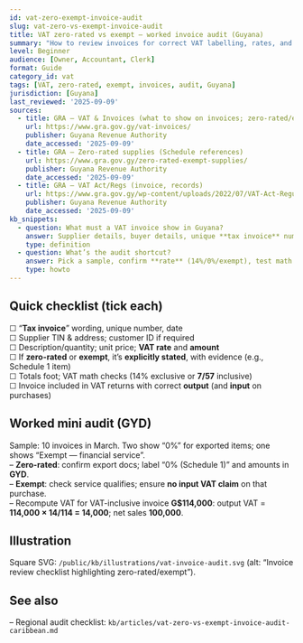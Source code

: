 ```yaml
---
id: vat-zero-exempt-invoice-audit
slug: vat-zero-vs-exempt-invoice-audit
title: VAT zero-rated vs exempt — worked invoice audit (Guyana)
summary: "How to review invoices for correct VAT labelling, rates, and support — with a checklist that maps to GRA guidance and a mini audit example in G$."
level: Beginner
audience: [Owner, Accountant, Clerk]
format: Guide
category_id: vat
tags: [VAT, zero-rated, exempt, invoices, audit, Guyana]
jurisdiction: [Guyana]
last_reviewed: '2025-09-09'
sources:
  - title: GRA — VAT & Invoices (what to show on invoices; zero-rated/exempt indication)
    url: https://www.gra.gov.gy/vat-invoices/
    publisher: Guyana Revenue Authority
    date_accessed: '2025-09-09'
  - title: GRA — Zero-rated supplies (Schedule references)
    url: https://www.gra.gov.gy/zero-rated-exempt-supplies/
    publisher: Guyana Revenue Authority
    date_accessed: '2025-09-09'
  - title: GRA — VAT Act/Regs (invoice, records)
    url: https://www.gra.gov.gy/wp-content/uploads/2022/07/VAT-Act-Regul.-Trans.-Reg.-revised-July-15-2022.pdf
    publisher: Guyana Revenue Authority
    date_accessed: '2025-09-09'
kb_snippets:
  - question: What must a VAT invoice show in Guyana?
    answer: Supplier details, buyer details, unique **tax invoice** number/date, description, quantity, **VAT rate/amount**, and where relevant a clear **zero-rated** or **exempt** indication, per GRA guidance.
    type: definition
  - question: What’s the audit shortcut?
    answer: Pick a sample, confirm **rate** (14%/0%/exempt), test math (e.g., use **7/57** for VAT-inclusive prices), confirm support (Schedule 1/Act) and that summaries post to the right VAT boxes.
    type: howto
---
```


## Quick checklist (tick each)
☐ “**Tax invoice**” wording, unique number, date  
☐ Supplier TIN & address; customer ID if required  
☐ Description/quantity; unit price; **VAT rate** and **amount**  
☐ If **zero-rated** or **exempt**, it’s **explicitly stated**, with evidence (e.g., Schedule 1 item)  
☐ Totals foot; VAT math checks (14% exclusive or **7/57** inclusive)  
☐ Invoice included in VAT returns with correct **output** (and **input** on purchases)

## Worked mini audit (GYD)
Sample: 10 invoices in March. Two show “0%” for exported items; one shows “Exempt — financial service”.  
– **Zero-rated**: confirm export docs; label “0% (Schedule 1)” and amounts in **GYD**.  
– **Exempt**: check service qualifies; ensure **no input VAT claim** on that purchase.  
– Recompute VAT for VAT-inclusive invoice **G$114,000**: output VAT = **114,000 × 14/114 = 14,000**; net sales **100,000**.

## Illustration
Square SVG: `/public/kb/illustrations/vat-invoice-audit.svg` (alt: “Invoice review checklist highlighting zero-rated/exempt”).

## See also
– Regional audit checklist: `kb/articles/vat-zero-vs-exempt-invoice-audit-caribbean.md`
